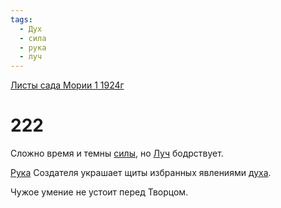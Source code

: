 ```yaml
---
tags:
  - Дух
  - сила
  - рука
  - луч
---
```


[Листы сада Мории 1 1924г](/agni/1924)

# 222
Сложно время и темны [силы](/tag/#сила), но [Луч](/tag/#луч) бодрствует.   

[Рука](/tag/#рука) Создателя украшает щиты избранных явлениями [духа](/tag/#Дух).   

Чужое умение не устоит перед Творцом.   


